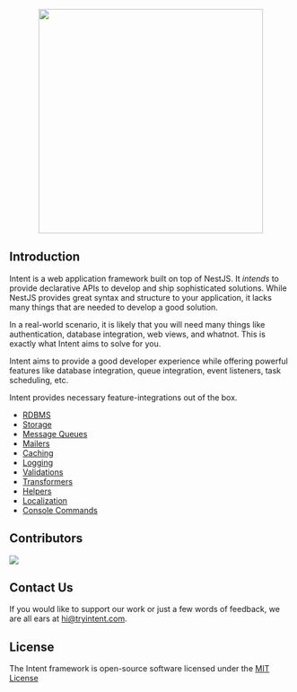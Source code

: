 <p align="center"><a href="https://tryintent.com" target="_blank"><img src="https://intent-assets.s3.ap-south-1.amazonaws.com/intent-banner.png" width="400"></a></p>

## Introduction

Intent is a web application framework built on top of NestJS. It _intends_ to provide declarative APIs to develop and ship sophisticated solutions. While NestJS provides great syntax and structure to your application, it lacks many things that are needed to develop a good solution.

In a real-world scenario, it is likely that you will need many things like authentication, database integration, web views, and whatnot. This is exactly what Intent aims to solve for you.

Intent aims to provide a good developer experience while offering powerful features like database integration, queue integration, event listeners, task scheduling, etc.

Intent provides necessary feature-integrations out of the box.

- [RDBMS](https://tryintent.com/docs/databases/getting-started)
- [Storage](https://tryintent.com/docs/file-storage)
- [Message Queues](https://tryintent.com/docs/queues)
- [Mailers](https://tryintent.com/docs/mailers)
- [Caching](https://tryintent.com/docs/cache)
- [Logging](https://tryintent.com/docs/logging)
- [Validations](https://tryintent.com/docs/validation)
- [Transformers](https://tryintent.com/docs/transformers)
- [Helpers](https://tryintent.com/docs/helpers)
- [Localization](https://tryintent.com/docs/localization)
- [Console Commands](https://tryintent.com/docs/console)

## Contributors
<a href="https://github.com/intentjs/intent/graphs/contributors">
  <img src="https://contrib.rocks/image?repo=intentjs/intent" />
</a>

## Contact Us

If you would like to support our work or just a few words of feedback, we are all ears at hi@tryintent.com.

## License

The Intent framework is open-source software licensed under the [MIT License](#license)
